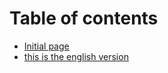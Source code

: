 # Table of contents

* [Initial page](README.md)
* [this is the english version](this-is-the-english-version.md)

